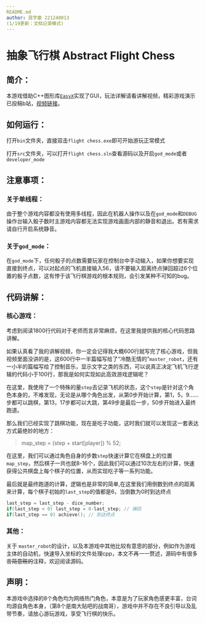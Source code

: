 ```yaml
---
README.md
author: 晁宇豪 221240013
(1/19更新：文档记录模式)
---
```



# 抽象飞行棋 Abstract Flight Chess

## 简介：

本游戏借助C++图形库[`EasyX`](https://easyx.cn)实现了GUI，玩法详解请看讲解视频，精彩游戏演示已投稿b站，[视频链接](https://www.bilibili.com/video/BV1cW4y1L7BF/?spm_id_from=333.999.0.0&vd_source=2cdb7b4f48f2dcc6e8f3e32df8bd34cc)。

## 如何运行：

打开`bin`文件夹，直接双击`flight chess.exe`即可开始游玩正常模式

打开`src`文件夹，可以打开`flight chess.sln`查看源码以及开启`god_mode`或者`developer_mode`

## 注意事项：

### 关于单线程：

由于整个游戏内容都没有使用多线程，因此在机器人操作以及在`god_mode`和`DEBUG`操作台输入骰子数时主游戏内容都无法实现游戏画面内部的静音和退出。若有需求请自行开启系统静音。

### 关于`god_mode`：

在`god_mode`下，任何骰子的点数需要玩家在控制台中手动输入，如果你想要实现直接到终点，可以对起点的飞机直接输入56，请不要输入距离终点弹回超过6个位置的骰子点数，这有悖于该飞行棋游戏的根本规则，会引发某种不可知的bug。

## 代码讲解：

### 核心游戏：

考虑到阅读1800行代码对于老师而言非常麻烦，在这里我提供我的核心代码思路讲解。

如果认真看了我的讲解视频，你一定会记得我大概600行就写完了核心游戏，但我视频里面没讲的是，这600行中一半篇幅写给了“冷酷无情的”`master_robot`，还有一小半的篇幅写给了控制音乐，显示文字之类的东西，可以说真正决定飞机飞行逻辑的代码小于100行，那我是如何实现如此高效游戏逻辑呢？

在这里，我使用了一个特殊的量`step`去记录飞机的状态，这个`step`是针对这个角色本身的，不难发现，无论是从哪个角色出发，从第0步开始计算，第1，5，9……步都可以跳棋，第13，17步都可以大跳，第49步是最后一步，50步开始进入最终跑道。

那么我们已经实现了跳棋功能，现在是吃子功能，这时我们就可以发现这一套表达方式最绝妙的地方：
> map_step = (step + start[player]) % 52;

在这里，我们可以通过角色自身的步数`step`快速计算它在棋盘上的位置`map_step`，然后棋子一共也就8-16个，因此我们可以通过10次左右的计算，快速获得公共棋盘上每个棋子的位置，从而实现吃子等一系列功能。

最后就是最终跑道的计算，逻辑也是非常的简单,在这里我们用倒数到终点的距离来计算，每个棋子初始的`last_step`的值都是6，当倒数为0时到达终点
```C++
last_step = last_step - dice_number;
if(last_step < 0) last_step = 0-last_step; // 弹回
if(last_step == 0) achieve(); // 到达终点
```

### 其他：

关于 `master_robot`的设计，以及本游戏中其他比较有意思的部分，例如作为游戏主体的自动机，快速导入坐标的文件处理cpp，本文不再一一赘述，源码中有很多~~言简意赅的~~注释，欢迎阅读源码。

## 声明：
本游戏中选择的8个角色均为网络热门角色，本意是为了玩家角色感更丰富，台词均源自角色本身，（第8个是南大贴吧的战南哥），游戏中并不存在不良引导以及乱带节奏，请放心游玩游戏，享受飞行棋的快乐。